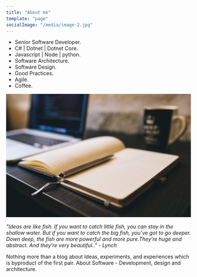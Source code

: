 ```yaml
---
title: "About me"
template: "page"
socialImage: "/media/image-2.jpg"
---
```


- Senior Software Developer.
- C# | Dotnet | Dotnet Core.
- Javascript | Node | python.
- Software Architecture.
- Software Design.
- Good Practices.
- Agile.
- Coffee.

![Some cool image that came with gatsbys theme Im using! (in a near future will be replaced by one from my office)](/media/image-2.jpg)

*"Ideas are like fish. If you want to catch little fish, you can stay in the shallow water. But if you want to catch the big fish, you’ve got to go deeper. Down deep, the fish are more powerful and more pure.They’re huge and abstract. And they’re very beautiful.." - Lynch*

Nothing more than a blog about Ideas, experiments, and experiences which is byproduct of the first pair. About Software - Development, design and architecture.